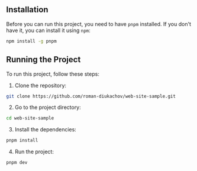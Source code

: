 ## Installation

Before you can run this project, you need to have `pnpm` installed. If you don't have it, you can install it using `npm`:

```bash
npm install -g pnpm
```

## Running the Project
To run this project, follow these steps:
1. Clone the repository:
```bash
git clone https://github.com/roman-diukachov/web-site-sample.git
```
2. Go to the project directory:
```bash
cd web-site-sample
```
3. Install the dependencies:
```bash
pnpm install
```
4. Run the project:
```bash
pnpm dev
```

